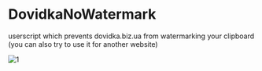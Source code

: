 # DovidkaNoWatermark
userscript which prevents dovidka.biz.ua from watermarking your clipboard (you can also try to use it for another website)

![1](https://user-images.githubusercontent.com/50082485/192852944-ff605b7d-30de-4d51-a750-c874c9c90be5.png)
